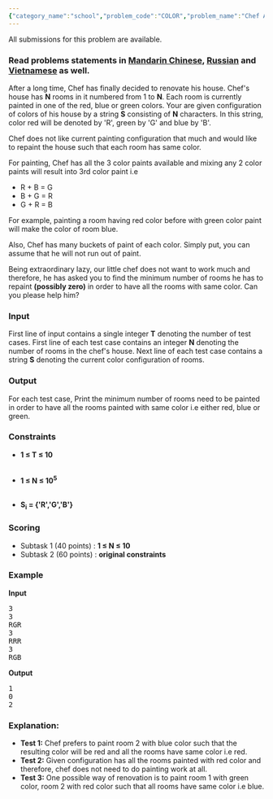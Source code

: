 ```yaml
---
{"category_name":"school","problem_code":"COLOR","problem_name":"Chef And Coloring","languages_supported":{"0":"ADA","1":"ASM","2":"BASH","3":"BF","4":"C","5":"C99 strict","6":"CAML","7":"CLOJ","8":"CLPS","9":"CPP 4.3.2","10":"CPP 4.9.2","11":"CPP14","12":"CS2","13":"D","14":"ERL","15":"FORT","16":"FS","17":"GO","18":"HASK","19":"ICK","20":"ICON","21":"JAVA","22":"JS","23":"LISP clisp","24":"LISP sbcl","25":"LUA","26":"NEM","27":"NICE","28":"NODEJS","29":"PAS fpc","30":"PAS gpc","31":"PERL","32":"PERL6","33":"PHP","34":"PIKE","35":"PRLG","36":"PYPY","37":"PYTH","38":"PYTH 3.4","39":"RUBY","40":"SCALA","41":"SCM chicken","42":"SCM guile","43":"SCM qobi","44":"ST","45":"TCL","46":"TEXT","47":"WSPC"},"max_timelimit":1,"source_sizelimit":50000,"problem_author":"ma5termind","problem_tester":"xcwgf666","date_added":"11-03-2016","tags":{"0":"april16","1":"cakewalk","2":"ma5termind"},"editorial_url":"http://discuss.codechef.com/problems/COLOR","time":{"view_start_date":1460374200,"submit_start_date":1460374200,"visible_start_date":1460374200,"end_date":1735669800},"layout":"problem"}
---
```

<span class="solution-visible-txt">All submissions for this problem are available.</span><h3> Read problems statements in <a target="_blank" href="http://www.codechef.com/download/translated/APRIL16/mandarin/COLOR.pdf">Mandarin Chinese</a>, <a target="_blank" href="http://www.codechef.com/download/translated/APRIL16/russian/COLOR.pdf">Russian</a> and <a target="_blank" href="http://www.codechef.com/download/translated/APRIL16/vietnamese/COLOR.pdf">Vietnamese</a> as well.</h3>
<p>After a long time, Chef has finally decided to renovate his house. Chef's house has <b>N</b> rooms in it numbered from 1 to <b>N</b>. Each room is currently painted in one of the red, blue or green colors. Your are given configuration of colors of his house by a string <b>S</b> consisting of <b>N</b> characters. In this string, color red will be denoted by 'R', green by 'G' and blue by 'B'.
</p>
<p>
Chef does not like current painting configuration that much and would like to repaint the house such that each room has same color. </p>
<p>For painting, Chef has all the 3 color paints available and mixing any 2 color paints will result into 3rd color paint i.e
<ul>
<li>R + B = G</li>
<li>B + G = R</li>
<li>G + R = B</li>
</ul>
</p><p> </p>
<p>For example, painting a room having red color before with green color paint will make the color of room blue.
</p>
<p>
Also, Chef has many buckets of paint of each color. Simply put, you can assume that he will not run out of paint.
</p>
<p>Being extraordinary lazy, our little chef does not want to work much and therefore, he has asked you to find the minimum number of rooms he has to repaint <b>(possibly zero)</b> in order to have all the rooms with same color. Can you please help him?</p>
<h3>Input</h3>
<p>First line of input contains a single integer <b>T</b> denoting the number of test cases. First line of each test case contains an integer <b>N</b> denoting the number of rooms in the chef's house. Next line of each test case contains a string <b>S</b> denoting the current color configuration of rooms.</p>
<h3>Output</h3>
<p>For each test case, Print the minimum number of rooms need to be painted in order to have all the rooms painted with same color i.e either red, blue or green.</p>
<h3>Constraints</h3>
<ul>
<b>
<li>1 ≤ T ≤ 10</li>
<p></p></b><br />
<b>
<li>1 ≤ N ≤ 10<sup>5</sup></li>
<p></p></b><br />
<b>
<li>S<sub>i</sub> = {'R','G','B'}</li>
<p></p></b>
</ul>
<h3>Scoring</h3>
<ul>
<li>Subtask 1 (40 points) : <b>1 ≤ N ≤ 10 </b></li>
<li>Subtask 2 (60 points) : <b>original constraints</b></li>
</ul>
<h3>Example</h3>
<p><b>Input</b></p>
<pre>
3
3
RGR
3
RRR
3
RGB
</pre><p>
<b>Output</b></p>
<pre>
1
0
2
</pre><h3>Explanation:</h3>
<ul>
<li><b>Test 1:</b> Chef prefers to paint room 2 with blue color such that the resulting color will be red and all the rooms have same color i.e red.</li>
<li><b>Test 2:</b> Given configuration has all the rooms painted with red color and therefore, chef does not need to do painting work at all.</li>
<li><b>Test 3:</b> One possible way of renovation is to paint room 1 with green color, room 2 with red color such that all rooms have same color i.e blue.</li>
</ul>
